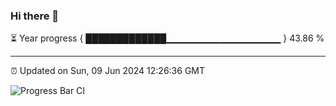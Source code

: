 ### Hi there 👋

⏳ Year progress { █████████████▁▁▁▁▁▁▁▁▁▁▁▁▁▁▁▁▁ } 43.86 %

---

⏰ Updated on Sun, 09 Jun 2024 12:26:36 GMT

![Progress Bar CI](https://github.com/liununu/liununu/workflows/Progress%20Bar%20CI/badge.svg)
